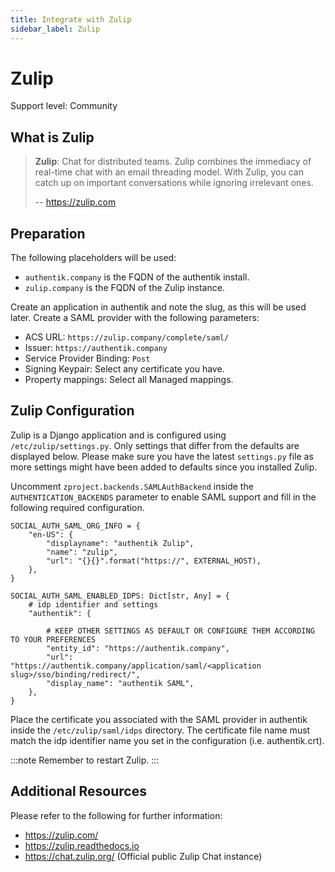 ```yaml
---
title: Integrate with Zulip
sidebar_label: Zulip
---
```


# Zulip

<span class="badge badge--secondary">Support level: Community</span>

## What is Zulip

> **Zulip**: Chat for distributed teams. Zulip combines the immediacy of real-time chat with an email threading model.
> With Zulip, you can catch up on important conversations while ignoring irrelevant ones.
>
> -- https://zulip.com

## Preparation

The following placeholders will be used:

- `authentik.company` is the FQDN of the authentik install.
- `zulip.company` is the FQDN of the Zulip instance.

Create an application in authentik and note the slug, as this will be used later. Create a SAML provider with the following parameters:

- ACS URL: `https://zulip.company/complete/saml/`
- Issuer: `https://authentik.company`
- Service Provider Binding: `Post`
- Signing Keypair: Select any certificate you have.
- Property mappings: Select all Managed mappings.

## Zulip Configuration

Zulip is a Django application and is configured using `/etc/zulip/settings.py`. Only settings that differ
from the defaults are displayed below. Please make sure you have the latest `settings.py` file as more settings
might have been added to defaults since you installed Zulip.

Uncomment `zproject.backends.SAMLAuthBackend` inside the `AUTHENTICATION_BACKENDS` parameter to enable SAML support
and fill in the following required configuration.

```
SOCIAL_AUTH_SAML_ORG_INFO = {
    "en-US": {
        "displayname": "authentik Zulip",
        "name": "zulip",
        "url": "{}{}".format("https://", EXTERNAL_HOST),
    },
}

SOCIAL_AUTH_SAML_ENABLED_IDPS: Dict[str, Any] = {
    # idp identifier and settings
    "authentik": {

	    # KEEP OTHER SETTINGS AS DEFAULT OR CONFIGURE THEM ACCORDING TO YOUR PREFERENCES
        "entity_id": "https://authentik.company",
        "url": "https://authentik.company/application/saml/<application slug>/sso/binding/redirect/",
        "display_name": "authentik SAML",
    },
}

```

Place the certificate you associated with the SAML provider in authentik inside the `/etc/zulip/saml/idps` directory.
The certificate file name must match the idp identifier name you set in the configuration (i.e. authentik.crt).

:::note
Remember to restart Zulip.
:::

## Additional Resources

Please refer to the following for further information:

- https://zulip.com/
- https://zulip.readthedocs.io
- https://chat.zulip.org/ (Official public Zulip Chat instance)
